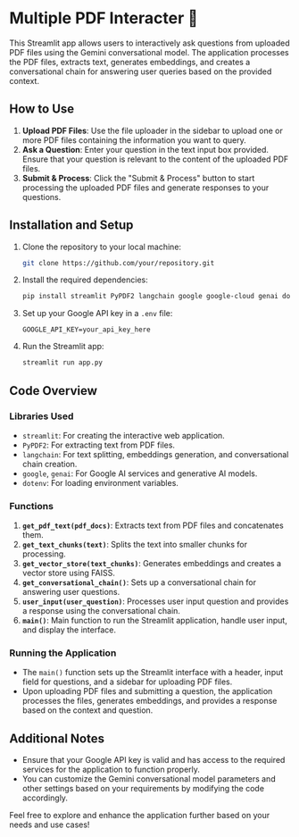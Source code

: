 # Multiple PDF Interacter 💁

This Streamlit app allows users to interactively ask questions from uploaded PDF files using the Gemini conversational model. The application processes the PDF files, extracts text, generates embeddings, and creates a conversational chain for answering user queries based on the provided context.

## How to Use

1. **Upload PDF Files**: Use the file uploader in the sidebar to upload one or more PDF files containing the information you want to query.
2. **Ask a Question**: Enter your question in the text input box provided. Ensure that your question is relevant to the content of the uploaded PDF files.
3. **Submit & Process**: Click the "Submit & Process" button to start processing the uploaded PDF files and generate responses to your questions.

## Installation and Setup

1. Clone the repository to your local machine:

   ```bash
   git clone https://github.com/your/repository.git
   ```

2. Install the required dependencies:

   ```bash
   pip install streamlit PyPDF2 langchain google google-cloud genai dotenv
   ```

3. Set up your Google API key in a `.env` file:

   ```plaintext
   GOOGLE_API_KEY=your_api_key_here
   ```

4. Run the Streamlit app:

   ```bash
   streamlit run app.py
   ```

## Code Overview

### Libraries Used

- `streamlit`: For creating the interactive web application.
- `PyPDF2`: For extracting text from PDF files.
- `langchain`: For text splitting, embeddings generation, and conversational chain creation.
- `google`, `genai`: For Google AI services and generative AI models.
- `dotenv`: For loading environment variables.

### Functions

1. **`get_pdf_text(pdf_docs)`**: Extracts text from PDF files and concatenates them.
2. **`get_text_chunks(text)`**: Splits the text into smaller chunks for processing.
3. **`get_vector_store(text_chunks)`**: Generates embeddings and creates a vector store using FAISS.
4. **`get_conversational_chain()`**: Sets up a conversational chain for answering user questions.
5. **`user_input(user_question)`**: Processes user input question and provides a response using the conversational chain.
6. **`main()`**: Main function to run the Streamlit application, handle user input, and display the interface.

### Running the Application

- The `main()` function sets up the Streamlit interface with a header, input field for questions, and a sidebar for uploading PDF files.
- Upon uploading PDF files and submitting a question, the application processes the files, generates embeddings, and provides a response based on the context and question.

## Additional Notes

- Ensure that your Google API key is valid and has access to the required services for the application to function properly.
- You can customize the Gemini conversational model parameters and other settings based on your requirements by modifying the code accordingly.

Feel free to explore and enhance the application further based on your needs and use cases!
